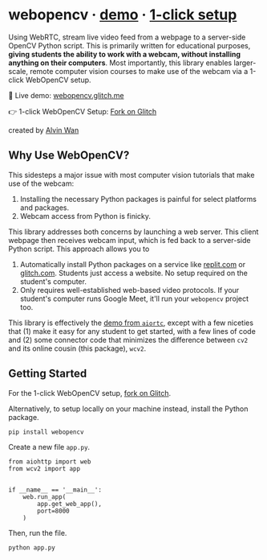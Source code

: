 # webopencv &middot; [demo](webopencv.glitch.me) &middot; [1-click setup](https://glitch.com/edit/#!/remix/webopencv)
Using WebRTC, stream live video feed from a webpage to a server-side OpenCV Python script. This is primarily written for educational purposes, **giving students the ability to work with a webcam, without installing anything on their computers**. Most importantly, this library enables larger-scale, remote computer vision courses to make use of the webcam via a 1-click WebOpenCV setup.

🎥 Live demo: [webopencv.glitch.me](https://webopencv.glitch.me)

👉 1-click WebOpenCV Setup: [Fork on Glitch](https://glitch.com/edit/#!/remix/webopencv)

created by [Alvin Wan](https://alvinwan.com)

## Why Use WebOpenCV?

This sidesteps a major issue with most computer vision tutorials that make use of the webcam:

1. Installing the necessary Python packages is painful for select platforms and packages.
2. Webcam access from Python is finicky.

This library addresses both concerns by launching a web server. This client webpage then receives webcam input, which is fed back to a server-side Python script. This approach allows you to

1. Automatically install Python packages on a service like [replit.com](https://replit.com) or [glitch.com](https://glitch.com). Students just access a website. No setup required on the student's computer.
2. Only requires well-established web-based video protocols. If your student's computer runs Google Meet, it'll run your `webopencv` project too.

This library is effectively the [demo from `aiortc`](https://github.com/aiortc/aiortc/tree/main/examples/server), except with a few niceties that (1) make it easy for any student to get started, with a few lines of code and (2) some connector code that minimizes the difference between `cv2` and its online cousin (this package), `wcv2`.

## Getting Started

For the 1-click WebOpenCV setup, [fork on Glitch](https://glitch.com/edit/#!/remix/webopencv).

Alternatively, to setup locally on your machine instead, install the Python package.

```
pip install webopencv
```

Create a new file `app.py`.

```
from aiohttp import web
from wcv2 import app


if __name__ == '__main__':
    web.run_app(
        app.get_web_app(),
        port=8000
    )
```

Then, run the file.

```
python app.py
```
